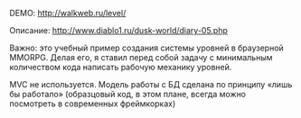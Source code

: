 DEMO: http://walkweb.ru/level/

Описание: http://www.diablo1.ru/dusk-world/diary-05.php

Важно: это учебный пример создания системы уровней в браузерной MMORPG. Делая его, я 
ставил перед собой задачу с минимальным количеством кода написать рабочую механику уровней.

MVC не используется. 
Модель работы с БД сделана по принципу «лишь бы работало» (образцовый код, в этом 
плане, всегда можно посмотреть в современных фреймкорках)